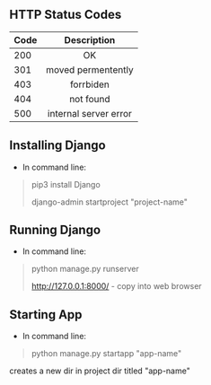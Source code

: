 ## HTTP Status Codes
|   Code   | Description   |
|----------|:-------------:|
| 200      | OK            | 
| 301      |    moved permentently   | 
| 403      | forrbiden |   
| 404      | not found |   
| 500      | internal server error |   

## Installing Django
- In command line:
> pip3 install Django
> 
> django-admin startproject "project-name"

## Running Django
- In command line:
> python manage.py runserver
> 
> http://127.0.0.1:8000/ - copy into web browser

## Starting App
- In command line:
> python manage.py startapp "app-name"
> 
creates a new dir in project dir titled "app-name"
